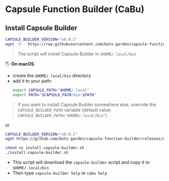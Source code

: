 # Capsule Function Builder (CaBu)

## Install Capsule Builder

```bash
CAPSULE_BUILDER_VERSION="v0.0.1"
wget -O - https://raw.githubusercontent.com/bots-garden/capsule-function-builder/${CAPSULE_BUILDER_VERSION}/install-capsule-builder.sh | bash
```

> The script will install Capsule Builder in `$HOME/.local/bin`

🖐 **On macOS**:
- create the `$HOME/.local/bin` directory
- add it to your path:
  ```bash
  export CAPSULE_PATH="$HOME/.local"
  export PATH="$CAPSULE_PATH/bin:$PATH"
  ```
> if you want to install Capsule Builder somewhere else, override the `CAPSULE_BUILDER_PATH` variable (default value: `CAPSULE_BUILDER_PATH="$HOME/.local/bin"`)


or

```bash
CAPSULE_BUILDER_VERSION="v0.0.1"
wget https://github.com/bots-garden/capsule-function-builder/releases/download/${CAPSULE_BUILDER_VERSION}/install-capsule-builder.sh

chmod +x install-capsule-builder.sh
./install-capsule-builder.sh
```

- This script will download the `capsule-builder` script and copy it to `$HOME/.local/bin`
- Then type `capsule-builder help` or `cabu help`
